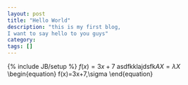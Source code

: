 ```yaml
---
layout: post
title: "Hello World"
description: "this is my first blog,
I want to say hello to you guys"
category: 
tags: []
---
```

{% include JB/setup %}
$f(x) = 3x + 7$ asdfkklajdsfk$AX=\lambda X$
\begin{equation} f(x)=3x+7,\sigma \end{equation}
